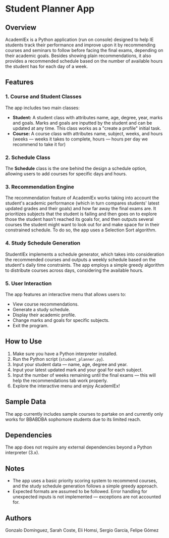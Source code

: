 # Student Planner App

## Overview

AcademIEx is a Python application (run on console) designed to help IE students track their performance and improve upon it by recommending courses and seminars to follow before facing the final exams, depending on their academic goals. Besides showing plain recommendations, it also provides a recommended schedule based on the number of available hours the student has for each day of a week.

## Features

### 1. Course and Student Classes

The app includes two main classes:

- **Student:** A student class with attributes name, age, degree, year, marks and goals. Marks and goals are inputted by the student and can be updated at any time. This class works as a "create a profile" initial task.
- **Course:** A course class with attributes name, subject, weeks, and hours (weeks — weeks it takes to complete, hours — hours per day we recommend to take it for)

### 2. Schedule Class

The **Schedule** class is the one behind the design a schedule option, allowing users to add courses for specific days and hours.

### 3. Recommendation Engine

The recommendation feature of AcademIEx works taking into account the student's academic performance (which in turn compares students' latest updated grades and their goals) and how far away the final exams are. It prioritizes subjects that the student is failing and then goes on to explore those the student hasn't reached its goals for, and then outputs several courses the student might want to look out for and make space for in their constrained schedule. To do so, the app uses a Selection Sort algorithm.

### 4. Study Schedule Generation

StudentIEx implements a schedule generator, which takes into consideration the recommended courses and outputs a weekly schedule based on the student's daily time constraints. The app employs a simple greedy algorithm to distribute courses across days, considering the available hours.

### 5. User Interaction

The app features an interactive menu that allows users to:

- View course recommendations.
- Generate a study schedule.
- Display their academic profile.
- Change marks and goals for specific subjects.
- Exit the program.

## How to Use

1. Make sure you have a Python interpreter installed.
2. Run the Python script (`student_planner.py`).
3. Input your student data — name, age, degree and year.
4. Input your latest updated mark and your goal for each subject.
5. Input the number of weeks remaining until the final exams — this will help the recommendations tab work properly.
6. Explore the interactive menu and enjoy AcademIEx!

## Sample Data

The app currently includes sample courses to partake on and currently only works for BBABDBA sophomore students due to its limited reach.

## Dependencies

The app does not require any external dependencies beyond a Python interpreter (3.x).

## Notes

- The app uses a basic priority scoring system to recommend courses, and the study schedule generation follows a simple greedy approach.
- Expected formats are assumed to be followed. Error handling for unexpected inputs is not implemented — exceptions are not accounted for.

## Authors

Gonzalo Domínguez, Sarah Coste, Eli Homsi, Sergio García, Felipe Gómez
